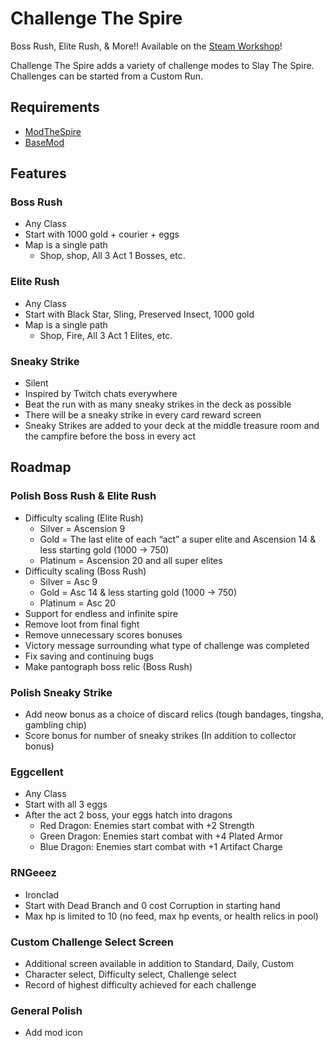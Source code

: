 # Challenge The Spire

Boss Rush, Elite Rush, & More!! Available on the [Steam Workshop](https://steamcommunity.com/sharedfiles/filedetails/?id=1696570507)!

Challenge The Spire adds a variety of challenge modes to Slay The Spire. Challenges can be started from a Custom Run.

## Requirements

- [ModTheSpire](https://github.com/kiooeht/ModTheSpire)
- [BaseMod](https://github.com/daviscook477/BaseMod)

## Features

### Boss Rush

- Any Class
- Start with 1000 gold + courier + eggs
- Map is a single path
  - Shop, shop, All 3 Act 1 Bosses, etc.

### Elite Rush

- Any Class
- Start with Black Star, Sling, Preserved Insect, 1000 gold
- Map is a single path
  - Shop, Fire, All 3 Act 1 Elites, etc.
  
### Sneaky Strike

- Silent
- Inspired by Twitch chats everywhere
- Beat the run with as many sneaky strikes in the deck as possible
- There will be a sneaky strike in every card reward screen
- Sneaky Strikes are added to your deck at the middle treasure room and the campfire before the boss in every act

## Roadmap 

### Polish Boss Rush & Elite Rush

- Difficulty scaling (Elite Rush)
  - Silver =  Ascension 9
  - Gold = The last elite of each “act” a super elite and Ascension 14 & less starting gold (1000 -> 750)
  - Platinum = Ascension 20 and all super elites
- Difficulty scaling (Boss Rush)
  - Silver = Asc 9
  - Gold = Asc 14 & less starting gold (1000 -> 750)
  - Platinum = Asc 20
- Support for endless and infinite spire
- Remove loot from final fight
- Remove unnecessary scores bonuses
- Victory message surrounding what type of challenge was completed
- Fix saving and continuing bugs
- Make pantograph boss relic (Boss Rush)

### Polish Sneaky Strike

- Add neow bonus as a choice of discard relics (tough bandages, tingsha, gambling chip)
- Score bonus for number of sneaky strikes (In addition to collector bonus)

### Eggcellent

- Any Class
- Start with all 3 eggs
- After the act 2 boss, your eggs hatch into dragons
  - Red Dragon: Enemies start combat with +2 Strength
  - Green Dragon: Enemies start combat with +4 Plated Armor
  - Blue Dragon: Enemies start combat with +1 Artifact Charge

### RNGeeez

- Ironclad
- Start with Dead Branch and 0 cost Corruption in starting hand
- Max hp is limited to 10 (no feed, max hp events, or health relics in pool)

### Custom Challenge Select Screen

- Additional screen available in addition to Standard, Daily, Custom
- Character select, Difficulty select, Challenge select
- Record of highest difficulty achieved for each challenge

### General Polish

- Add mod icon
